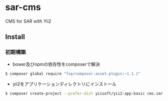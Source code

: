 sar-cms
====

CMS for SAR with Yii2

## Install

### 初期構築

- bower及びnpmの依存性をcomposerで解決

```bash
$ composer global require "fxp/composer-asset-plugin:~1.1.1"
```

- yii2をアプリケーションディレクトリにインストール

```bash
$ composer create-project --prefer-dist yiisoft/yii2-app-basic cms.sar.mediba.jp 
```

